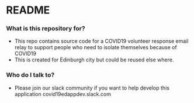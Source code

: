 # README #

### What is this repository for? ###

* This repo contains source code for a COVID19 volunteer response email relay
to support people who need to isolate themselves because of COVID19
* This is created for Edinburgh city but could be reused else where.

### Who do I talk to? ###

* Please join our slack community if you want to help develop this application
covid19edappdev.slack.com